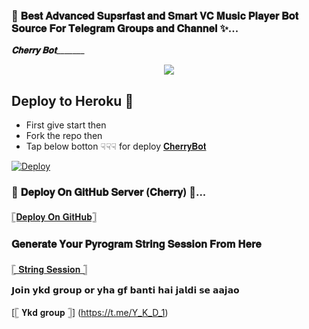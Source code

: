 ### 🥀 𝐁𝐞𝐬𝐭 𝐀𝐝𝐯𝐚𝐧𝐜𝐞𝐝 𝐒𝐮𝐩𝐬𝐫𝐟𝐚𝐬𝐭 𝐚𝐧𝐝 𝐒𝐦𝐚𝐫𝐭 𝐕𝐂 𝐌𝐮𝐬𝐢𝐜 𝐏𝐥𝐚𝐲𝐞𝐫 𝐁𝐨𝐭 𝐒𝐨𝐮𝐫𝐜𝐞 𝐅𝐨𝐫 𝐓𝐞𝐥𝐞𝐠𝐫𝐚𝐦 𝐆𝐫𝐨𝐮𝐩𝐬 𝐚𝐧𝐝 𝐂𝐡𝐚𝐧𝐧𝐞𝐥 ✨...
_________𝐂𝐡𝐞𝐫𝐫𝐲 𝐁𝐨𝐭________________
<p align="center"><a href="https://t.me/I_LOVE_YOU_MY_HEARTBEET"><img src="https://graph.org/file/842fce6b11fec8c23933c.jpg"></a></p>

##  Deploy to Heroku  🤝

- First give start then
- Fork the repo then 
- Tap below botton ☟︎︎︎☟︎︎︎☟︎︎︎ for deploy [𝐂𝐡𝐞𝐫𝐫𝐲𝐁𝐨𝐭](https://t.me/RABTAROBOT)

[![Deploy](https://www.herokucdn.com/deploy/button.svg)](http://dashboard.heroku.com/new?template=https://github.com/CuteBacchaXD/cherry-musicbot)



### 🥀 𝐃𝐞𝐩𝐥𝐨𝐲 𝐎𝐧 𝐆𝐢𝐭𝐇𝐮𝐛 𝐒𝐞𝐫𝐯𝐞𝐫 (𝐂𝐡𝐞𝐫𝐫𝐲) 💞...

[𓊈𝐃𝐞𝐩𝐥𝐨𝐲 𝐎𝐧 𝐆𝐢𝐭𝐇𝐮𝐛𓊉](https://github.com/CuteBacchaXD/CuteBacchaXD/fork)





### 𝐆𝐞𝐧𝐞𝐫𝐚𝐭𝐞 𝐘𝐨𝐮𝐫 𝐏𝐲𝐫𝐨𝐠𝐫𝐚𝐦 𝐒𝐭𝐫𝐢𝐧𝐠 𝐒𝐞𝐬𝐬𝐢𝐨𝐧 𝐅𝐫𝐨𝐦 𝐇𝐞𝐫𝐞

[𓊈 𝐒𝐭𝐫𝐢𝐧𝐠  𝐒𝐞𝐬𝐬𝐢𝐨𝐧 𓊉](https://t.me/STRING_XBOT)


𝗝𝗼𝗶𝗻 𝘆𝗸𝗱 𝗴𝗿𝗼𝘂𝗽 𝗼𝗿 𝘆𝗵𝗮 𝗴𝗳 𝗯𝗮𝗻𝘁𝗶 𝗵𝗮𝗶 𝗷𝗮𝗹𝗱𝗶 𝘀𝗲 𝗮𝗮𝗷𝗮𝗼


[𓊈 𝐘𝐤𝐝 𝐠𝐫𝐨𝐮𝐩 𓊉]
(https://t.me/Y_K_D_1)



